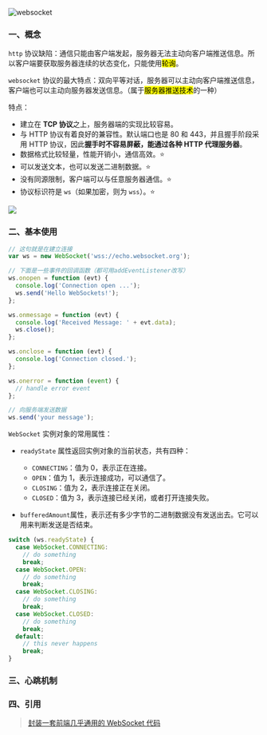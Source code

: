 ![websocket](https://www.ruanyifeng.com/blogimg/asset/2017/bg2017051501.png)

### 一、概念

`http` 协议缺陷：通信只能由客户端发起，服务器无法主动向客户端推送信息。所以客户端要获取服务器连续的状态变化，只能使用<mark>轮询</mark>。

`websocket` 协议的最大特点：双向平等对话，服务器可以主动向客户端推送信息，客户端也可以主动向服务器发送信息。（属于<mark>服务器推送技术</mark>的一种）

特点：

- 建立在 **TCP 协议**之上，服务器端的实现比较容易。
- 与 HTTP 协议有着良好的兼容性。默认端口也是 80 和 443，并且握手阶段采用 HTTP 协议，因此**握手时不容易屏蔽，能通过各种 HTTP 代理服务器**。
- 数据格式比较轻量，性能开销小，通信高效。⭐
- 可以发送文本，也可以发送二进制数据。⭐
- 没有同源限制，客户端可以与任意服务器通信。⭐
- 协议标识符是 `ws`（如果加密，则为 `wss`）。⭐

![ ](https://www.ruanyifeng.com/blogimg/asset/2017/bg2017051503.jpg)

### 二、基本使用

```js
// 这句就是在建立连接
var ws = new WebSocket('wss://echo.websocket.org');

// 下面是一些事件的回调函数（都可用addEventListener改写）
ws.onopen = function (evt) {
  console.log('Connection open ...');
  ws.send('Hello WebSockets!');
};

ws.onmessage = function (evt) {
  console.log('Received Message: ' + evt.data);
  ws.close();
};

ws.onclose = function (evt) {
  console.log('Connection closed.');
};

ws.onerror = function (event) {
  // handle error event
};

// 向服务端发送数据
ws.send('your message');
```

`WebSocket` 实例对象的常用属性：

- `readyState` 属性返回实例对象的当前状态，共有四种：

  - `CONNECTING`：值为 0，表示正在连接。
  - `OPEN`：值为 1，表示连接成功，可以通信了。
  - `CLOSING`：值为 2，表示连接正在关闭。
  - `CLOSED`：值为 3，表示连接已经关闭，或者打开连接失败。

- `bufferedAmount`属性，表示还有多少字节的二进制数据没有发送出去。它可以用来判断发送是否结束。

```js
switch (ws.readyState) {
  case WebSocket.CONNECTING:
    // do something
    break;
  case WebSocket.OPEN:
    // do something
    break;
  case WebSocket.CLOSING:
    // do something
    break;
  case WebSocket.CLOSED:
    // do something
    break;
  default:
    // this never happens
    break;
}
```

### 三、心跳机制

### 四、引用

> [封装一套前端几乎通用的 WebSocket 代码](https://blog.csdn.net/nbaqq2010/article/details/108992288)
